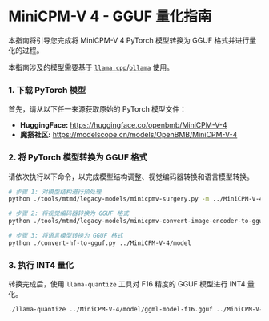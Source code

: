 # MiniCPM-V 4 - GGUF 量化指南

本指南将引导您完成将 MiniCPM-V 4 PyTorch 模型转换为 GGUF 格式并进行量化的过程。

本指南涉及的模型需要基于 [`llama.cpp`](../../deployment/llama.cpp/minicpm-v4_llamacpp_zh.md)/[`ollama`](../../deployment/ollama/minicpm-v4_ollama_zh.md) 使用。

### 1. 下载 PyTorch 模型

首先，请从以下任一来源获取原始的 PyTorch 模型文件：

*   **HuggingFace:** https://huggingface.co/openbmb/MiniCPM-V-4
*   **魔搭社区:** https://modelscope.cn/models/OpenBMB/MiniCPM-V-4

### 2. 将 PyTorch 模型转换为 GGUF 格式

请依次执行以下命令，以完成模型结构调整、视觉编码器转换和语言模型转换。

```bash
# 步骤 1: 对模型结构进行预处理
python ./tools/mtmd/legacy-models/minicpmv-surgery.py -m ../MiniCPM-V-4

# 步骤 2: 将视觉编码器转换为 GGUF 格式
python ./tools/mtmd/legacy-models/minicpmv-convert-image-encoder-to-gguf.py -m ../MiniCPM-V-4 --minicpmv-projector ../MiniCPM-V-4/minicpmv.projector --output-dir ../MiniCPM-V-4/ --minicpmv_version 5

# 步骤 3: 将语言模型转换为 GGUF 格式
python ./convert-hf-to-gguf.py ../MiniCPM-V-4/model
```

### 3. 执行 INT4 量化

转换完成后，使用 `llama-quantize` 工具对 F16 精度的 GGUF 模型进行 INT4 量化。

```bash
./llama-quantize ../MiniCPM-V-4/model/ggml-model-f16.gguf ../MiniCPM-V-4/model/ggml-model-Q4_K_M.gguf Q4_K_M
```
